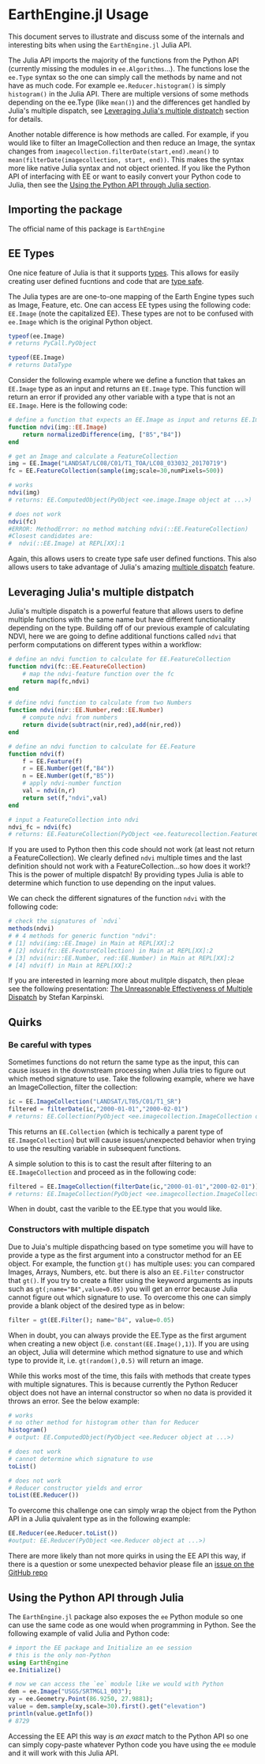 # EarthEngine.jl Usage

This document serves to illustrate and discuss some of the internals and interesting bits when using the `EarthEngine.jl` Julia API. 

The Julia API imports the majority of the functions from the Python API (currently missing the modules in `ee.Algorithms`...). The functions lose the `ee.Type` syntax so the one can simply call the methods by name and not have as much code. For example `ee.Reducer.histogram()` is simply `histogram()` in the Julia API. There are multiple versions of some methods depending on the ee.Type (like `mean()`) and the differences get handled by Julia's multiple dispatch, see [Leveraging Julia's multiple distpatch](#Leveraging-Julia's-multiple-distpatch) section for details.

Another notable difference is how methods are called. For example, if you would like to filter an ImageCollection and then reduce an Image, the syntax changes from `imagecollection.filterDate(start,end).mean()` to `mean(filterDate(imagecollection, start, end))`. This makes the syntax more like native Julia syntax and not object oriented. If you like the Python API of interfacing with EE or want to easily convert your Python code to Julia, then see the [Using the Python API through Julia section](#Using-the-Python-API-through-Julia).

## Importing the package

The official name of this package is `EarthEngine` 

## EE Types

One nice feature of  Julia is that it supports [types](https://docs.julialang.org/en/v1/manual/types/). This allows for easily creating user defined fucntions and code that are [type safe](https://en.wikipedia.org/wiki/Type_safety). 

The Julia types are are one-to-one mapping of the Earth Engine types such as Image, Feature, etc. One can access EE types using the following code: `EE.Image` (note the capitalized EE). These types are not to be confused with `ee.Image` which is the original Python object.

```julia
typeof(ee.Image)
# returns PyCall.PyObject

typeof(EE.Image)
# returns DataType
```

Consider the following example where we define a function that takes an `EE.Image` type as an input and returns an `EE.Image` type. This function will return an error if provided any other variable with a type that is not an `EE.Image`. Here is the following code:

```julia
# define a function that expects an EE.Image as input and returns EE.Image
function ndvi(img::EE.Image)
    return normalizedDifference(img, ["B5","B4"])
end

# get an Image and calculate a FeatureCollection
img = EE.Image("LANDSAT/LC08/C01/T1_TOA/LC08_033032_20170719")
fc = EE.FeatureCollection(sample(img;scale=30,numPixels=500))

# works
ndvi(img)
# returns: EE.ComputedObject(PyObject <ee.image.Image object at ...>)

# does not work
ndvi(fc)
#ERROR: MethodError: no method matching ndvi(::EE.FeatureCollection)
#Closest candidates are:
#  ndvi(::EE.Image) at REPL[XX]:1
```

Again, this allows users to create type safe user defined functions. This also allows users to take advantage of Julia's amazing [multiple dispatch](https://en.wikipedia.org/wiki/Multiple_dispatch) feature.

## Leveraging Julia's multiple distpatch

Julia's multiple dispatch is a powerful feature that allows users to define multiple functions with the same name but have different functionality depending on the type. Building off of our previous example of calculating NDVI, here we are going to define additional functions called `ndvi` that perform computations on different types within a workflow:

```julia
# define an ndvi function to calculate for EE.FeatureCollection
function ndvi(fc::EE.FeatureCollection)
    # map the ndvi-feature function over the fc
    return map(fc,ndvi)
end

# define ndvi function to calculate from two Numbers
function ndvi(nir::EE.Number,red::EE.Number)
    # compute ndvi from numbers
    return divide(subtract(nir,red),add(nir,red))
end

# define an ndvi function to calculate for EE.Feature
function ndvi(f)
    f = EE.Feature(f)
    r = EE.Number(get(f,"B4"))
    n = EE.Number(get(f,"B5"))
    # apply ndvi-number function
    val = ndvi(n,r)
    return set(f,"ndvi",val)
end

# input a FeatureCollection into ndvi
ndvi_fc = ndvi(fc)
# returns: EE.FeatureCollection(PyObject <ee.featurecollection.FeatureCollection object at ...>)
```

If you are used to Python then this code should not work (at least not return a FeatureCollection). We clearly defined `ndvi` multiple times and the last definition should not work with a FeatureCollection...so how does it work!? This is the power of multiple dispatch! By providing types Julia is able to determine which function to use depending on the input values.

We can check the different signatures of the function `ndvi` with the following code:

```julia
# check the signatures of `ndvi`
methods(ndvi)
# # 4 methods for generic function "ndvi":
# [1] ndvi(img::EE.Image) in Main at REPL[XX]:2
# [2] ndvi(fc::EE.FeatureCollection) in Main at REPL[XX]:2
# [3] ndvi(nir::EE.Number, red::EE.Number) in Main at REPL[XX]:2
# [4] ndvi(f) in Main at REPL[XX]:2
```

If you are interested in learning more about mulitple dispatch, then pleae see the following presentation: [The Unreasonable Effectiveness of Multiple Dispatch](https://www.youtube.com/watch?v=kc9HwsxE1OY) by Stefan Karpinski.

## Quirks

### Be careful with types

Sometimes functions do not return the same type as the input, this can cause issues in the downstream processing when Julia tries to figure out which method signature to use. Take the following example, where we have an ImageCollection, filter the collection:

```julia
ic = EE.ImageCollection("LANDSAT/LT05/C01/T1_SR")
filtered = filterDate(ic,"2000-01-01","2000-02-01")
# returns: EE.Collection(PyObject <ee.imagecollection.ImageCollection object at ...>)
```

This returns an `EE.Collection` (which is techically a parent type of `EE.ImageCollection`) but will cause issues/unexpected behavior when trying to use the resulting variable in subsequent functions.

A simple solution to this is to cast the result after filtering to an `EE.ImageCollection` and proceed as in the following code:

```julia
filtered = EE.ImageCollection(filterDate(ic,"2000-01-01","2000-02-01"))
# returns: EE.ImageCollection(PyObject <ee.imagecollection.ImageCollection object at ...>)
```

When in doubt, cast the varible to the EE.type that you would like.

### Constructors with multiple dispatch

Due to Juia's multiple dispathcing based on type sometime you will have to provide a type as the first argument into a constructor method for an EE object. For example, the function `gt()` has multiple uses: you can compared Images, Arrays, Numbers, etc. but there is also an `EE.Filter` constructor that `gt()`. If you try to create a filter using the keyword arguments as inputs such as `gt(;name="B4",value=0.05)` you will get an error because Julia cannot figure out which signature to use. To overcome this one can simply provide a blank object of the desired type as in below:

```julia
filter = gt(EE.Filter(); name="B4", value=0.05)
```

When in doubt, you can always provide the EE.Type as the first argument when creating a new object (i.e. `constant(EE.Image(),1)`). If you are using an object, Julia will determine which method signature to use and which type to provide it, i.e. `gt(random(),0.5)` will return an image.

While this works most of the time, this fails with methods that create types with multiple signatures.  This is because currently the Python Reducer object does not have an internal constructor so when no data is provided it throws an error. See the below example:

```julia
# works
# no other method for histogram other than for Reducer
histogram()
# output: EE.ComputedObject(PyObject <ee.Reducer object at ...>)

# does not work
# cannot determine which signature to use
toList()

# does not work
# Reducer constructor yields and error
toList(EE.Reducer()) 
```

To overcome this challenge one can simply wrap the object from the Python API in a Julia quivalent type as in the following example:

```julia
EE.Reducer(ee.Reducer.toList())
#output: EE.Reducer(PyObject <ee.Reducer object at ...>)
```

There are more likely than not more quirks in using the EE API this way, if there is a question or some unexpected behavior please file an [issue on the GitHub repo](https://github.com/KMarkert/EarthEngine.jl/issues)


## Using the Python API through Julia

The `EarthEngine.jl` package also exposes the `ee` Python module so one can use the same code as one would when programming in Python. See the following example of valid Julia and Python code:

```julia
# import the EE package and Initialize an ee session
# this is the only non-Python
using EarthEngine
ee.Initialize()

# now we can access the `ee` module like we would with Python
dem = ee.Image("USGS/SRTMGL1_003");
xy = ee.Geometry.Point(86.9250, 27.9881);
value = dem.sample(xy,scale=30).first().get("elevation")
println(value.getInfo())
# 8729 
```

Accessing the EE API this way is *an exact* match to the Python API so one can simply copy-paste whatever Python code you have using the `ee` module and it will work with this Julia API.
